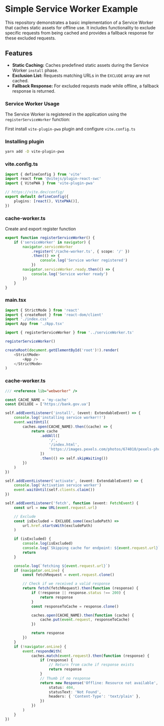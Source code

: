 # Simple Service Worker Example

This repository demonstrates a basic implementation of a Service Worker that caches static assets for offline use. It includes functionality to exclude specific requests from being cached and provides a fallback response for these excluded requests.

## Features

- **Static Caching:** Caches predefined static assets during the Service Worker `install` phase.
- **Exclusion List:** Requests matching URLs in the `EXCLUDE` array are not cached.
- **Fallback Response:** For excluded requests made while offline, a fallback response is returned.

### Service Worker Usage

The Service Worker is registered in the application using the `registerServiceWorker` function:

First install `vite-plugin-pwa` plugin and configure `vite.config.ts`

### Installing plugin

```bash
yarn add -D vite-plugin-pwa
```

### vite.config.ts

```typescript
import { defineConfig } from 'vite'
import react from '@vitejs/plugin-react-swc'
import { VitePWA } from 'vite-plugin-pwa'

// https://vite.dev/config/
export default defineConfig({
	plugins: [react(), VitePWA()],
})
```

### cache-worker.ts

Create and export register function

```typescript
export function registerServiceWorker() {
	if ('serviceWorker' in navigator) {
		navigator.serviceWorker
			.register('/cache-worker.ts', { scope: '/' })
			.then(() => {
				console.log('Service worker registered')
			})
		navigator.serviceWorker.ready.then(() => {
			console.log('Service worker ready')
		})
	}
}
```

### main.tsx

```typescript
import { StrictMode } from 'react'
import { createRoot } from 'react-dom/client'
import './index.css'
import App from './App.tsx'

import { registerServiceWorker } from '../serviceWorker.ts'

registerServiceWorker()

createRoot(document.getElementById('root')!).render(
	<StrictMode>
		<App />
	</StrictMode>
)
```

### cache-worker.ts

```typescript
/// <reference lib="webworker" />

const CACHE_NAME = 'my-cache'
const EXCLUDE = ['https://bank.gov.ua']

self.addEventListener('install', (event: ExtendableEvent) => {
	console.log('installing service worker!!')
	event.waitUntil(
		caches.open(CACHE_NAME).then((cache) => {
			return cache
				.addAll([
					'/',
					'/index.html',
					'https://images.pexels.com/photos/674010/pexels-photo-674010.jpeg?auto=compress&cs=tinysrgb&w=1260&h=750&dpr=2',
				])
				.then(() => self.skipWaiting())
		})
	)
})

self.addEventListener('activate', (event: ExtendableEvent) => {
	console.log('Activation service worker')
	event.waitUntil(self.clients.claim())
})

self.addEventListener('fetch', function (event: FetchEvent) {
	const url = new URL(event.request.url)

	// Exclude
	const isExcluded = EXCLUDE.some((excludePath) =>
		url.href.startsWith(excludePath)
	)

	if (isExcluded) {
		console.log(isExcluded)
		console.log(`Skipping cache for endpoint: ${event.request.url}`)
		return
	}

	console.log(`fetching ${event.request.url}`)
	if (navigator.onLine) {
		const fetchRequest = event.request.clone()

		// Check if we received a valid response
		return fetch(fetchRequest).then(function (response) {
			if (!response || response.status !== 200) {
				return response
			}
			const responseToCache = response.clone()

			caches.open(CACHE_NAME).then(function (cache) {
				cache.put(event.request, responseToCache)
			})

			return response
		})
	}
	if (!navigator.onLine) {
		event.respondWith(
			caches.match(event.request).then(function (response) {
				if (response) {
					// Return from cache if response exists
					return response
				}
				// Thumb if no response
				return new Response('Offline: Resource not available', {
					status: 404,
					statusText: 'Not Found',
					headers: { 'Content-Type': 'text/plain' },
				})
			})
		)
	}
})
```
